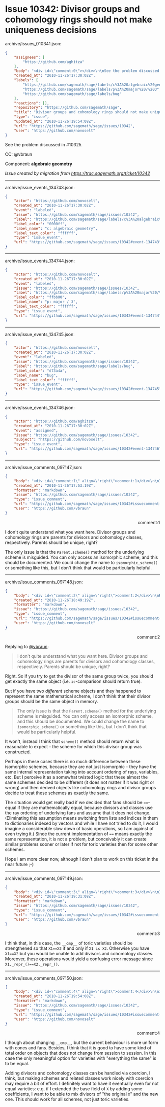 # Issue 10342: Divisor groups and cohomology rings should not make uniqueness decisions

archive/issues_010341.json:
```json
{
    "assignees": [
        "https://github.com/aghitza"
    ],
    "body": "<div id=\"comment:0\"></div>\n\nSee the problem discussed in #10325.\n\nCC:  @vbraun\n\nComponent: **algebraic geometry**\n\n_Issue created by migration from https://trac.sagemath.org/ticket/10342_\n\n",
    "created_at": "2010-11-26T17:30:02Z",
    "labels": [
        "https://github.com/sagemath/sage/labels/c%3A%20algebraic%20geometry",
        "https://github.com/sagemath/sage/labels/p%3A%20major%20/%203",
        "https://github.com/sagemath/sage/labels/bug"
    ],
    "reactions": [],
    "repository": "https://github.com/sagemath/sage",
    "title": "Divisor groups and cohomology rings should not make uniqueness decisions",
    "type": "issue",
    "updated_at": "2010-11-26T19:54:08Z",
    "url": "https://github.com/sagemath/sage/issues/10342",
    "user": "https://github.com/novoselt"
}
```
<div id="comment:0"></div>

See the problem discussed in #10325.

CC:  @vbraun

Component: **algebraic geometry**

_Issue created by migration from https://trac.sagemath.org/ticket/10342_





---

archive/issue_events_134743.json:
```json
{
    "actor": "https://github.com/novoselt",
    "created_at": "2010-11-26T17:30:02Z",
    "event": "labeled",
    "issue": "https://github.com/sagemath/sage/issues/10342",
    "label": "https://github.com/sagemath/sage/labels/c%3A%20algebraic%20geometry",
    "label_color": "0000ff",
    "label_name": "c: algebraic geometry",
    "label_text_color": "ffffff",
    "type": "issue_event",
    "url": "https://github.com/sagemath/sage/issues/10342#event-134743"
}
```



---

archive/issue_events_134744.json:
```json
{
    "actor": "https://github.com/novoselt",
    "created_at": "2010-11-26T17:30:02Z",
    "event": "labeled",
    "issue": "https://github.com/sagemath/sage/issues/10342",
    "label": "https://github.com/sagemath/sage/labels/p%3A%20major%20/%203",
    "label_color": "ffbb00",
    "label_name": "p: major / 3",
    "label_text_color": "ffffff",
    "type": "issue_event",
    "url": "https://github.com/sagemath/sage/issues/10342#event-134744"
}
```



---

archive/issue_events_134745.json:
```json
{
    "actor": "https://github.com/novoselt",
    "created_at": "2010-11-26T17:30:02Z",
    "event": "labeled",
    "issue": "https://github.com/sagemath/sage/issues/10342",
    "label": "https://github.com/sagemath/sage/labels/bug",
    "label_color": "d73a4a",
    "label_name": "bug",
    "label_text_color": "ffffff",
    "type": "issue_event",
    "url": "https://github.com/sagemath/sage/issues/10342#event-134745"
}
```



---

archive/issue_events_134746.json:
```json
{
    "actor": "https://github.com/aghitza",
    "created_at": "2010-11-26T17:30:02Z",
    "event": "assigned",
    "issue": "https://github.com/sagemath/sage/issues/10342",
    "subject": "https://github.com/novoselt",
    "type": "issue_event",
    "url": "https://github.com/sagemath/sage/issues/10342#event-134746"
}
```



---

archive/issue_comments_097147.json:
```json
{
    "body": "<div id=\"comment:1\" align=\"right\">comment:1</div>\n\nI don't quite understand what you want here. Divisor groups and cohomology rings are parents for divisors and cohomology classes, respectively. Parents should be unique, right?\n\nThe only issue is that the `Parent.scheme()` method for the underlying scheme is misguided. You can only access an isomorphic scheme, and this should be documented. We could change the name to `isomorphic_scheme()` or something like this, but I don't think that would be particularly helpful.",
    "created_at": "2010-11-26T17:53:19Z",
    "formatter": "markdown",
    "issue": "https://github.com/sagemath/sage/issues/10342",
    "type": "issue_comment",
    "url": "https://github.com/sagemath/sage/issues/10342#issuecomment-97147",
    "user": "https://github.com/vbraun"
}
```

<div id="comment:1" align="right">comment:1</div>

I don't quite understand what you want here. Divisor groups and cohomology rings are parents for divisors and cohomology classes, respectively. Parents should be unique, right?

The only issue is that the `Parent.scheme()` method for the underlying scheme is misguided. You can only access an isomorphic scheme, and this should be documented. We could change the name to `isomorphic_scheme()` or something like this, but I don't think that would be particularly helpful.



---

archive/issue_comments_097148.json:
```json
{
    "body": "<div id=\"comment:2\" align=\"right\">comment:2</div>\n\nReplying to [@vbraun](#comment%3A1):\n> I don't quite understand what you want here. Divisor groups and cohomology rings are parents for divisors and cohomology classes, respectively. Parents should be unique, right?\n\nRight. So if you try to get the divisor of the same group twice, you should get exactly the same object (i.e. `is`-comparison should return true).\n\nBut if you have two *different* scheme objects and they happened to represent the same mathematical scheme, I don't think that their divisor groups should be the same object in memory.\n\n> The only issue is that the `Parent.scheme()` method for the underlying scheme is misguided. You can only access an isomorphic scheme, and this should be documented. We could change the name to `isomorphic_scheme()` or something like this, but I don't think that would be particularly helpful. \n\nIt won't, instead I think that `scheme()` method should return what is reasonable to expect - the scheme for which this divisor group was constructed.\n\nPerhaps in these cases there is no much difference between these isomorphic schemes, because they are not just isomorphic - they have the same internal representation taking into account ordering of rays, variables, etc. But I perceive it as a somewhat twisted logic that these almost the same schemes decided to be different (it does not matter if it was right or wrong) and then derived objects like cohomology rings and divisor groups decide to treat these schemes as exactly the same.\n\nThe situation would get really bad if we decided that fans should be `==`-equal if they are mathematically equal, because divisors and classes use the ray ordering of underlying fans and assume that it does not change. (Eliminating this assumption means switching from lists and indices in them to dictionaries indexed by vectors and while I have not tried to do it, I would imagine a considerable slow down of basic operations, so I am against of even trying it.) Since the current implementation of `==` means exactly the same representation, it is not a problem, but conceivably it can create similar problems sooner or later if not for toric varieties then for some other schemes.\n\nHope I am more clear now, although I don't plan to work on this ticket in the near future ;-)",
    "created_at": "2010-11-26T18:49:19Z",
    "formatter": "markdown",
    "issue": "https://github.com/sagemath/sage/issues/10342",
    "type": "issue_comment",
    "url": "https://github.com/sagemath/sage/issues/10342#issuecomment-97148",
    "user": "https://github.com/novoselt"
}
```

<div id="comment:2" align="right">comment:2</div>

Replying to [@vbraun](#comment%3A1):
> I don't quite understand what you want here. Divisor groups and cohomology rings are parents for divisors and cohomology classes, respectively. Parents should be unique, right?

Right. So if you try to get the divisor of the same group twice, you should get exactly the same object (i.e. `is`-comparison should return true).

But if you have two *different* scheme objects and they happened to represent the same mathematical scheme, I don't think that their divisor groups should be the same object in memory.

> The only issue is that the `Parent.scheme()` method for the underlying scheme is misguided. You can only access an isomorphic scheme, and this should be documented. We could change the name to `isomorphic_scheme()` or something like this, but I don't think that would be particularly helpful. 

It won't, instead I think that `scheme()` method should return what is reasonable to expect - the scheme for which this divisor group was constructed.

Perhaps in these cases there is no much difference between these isomorphic schemes, because they are not just isomorphic - they have the same internal representation taking into account ordering of rays, variables, etc. But I perceive it as a somewhat twisted logic that these almost the same schemes decided to be different (it does not matter if it was right or wrong) and then derived objects like cohomology rings and divisor groups decide to treat these schemes as exactly the same.

The situation would get really bad if we decided that fans should be `==`-equal if they are mathematically equal, because divisors and classes use the ray ordering of underlying fans and assume that it does not change. (Eliminating this assumption means switching from lists and indices in them to dictionaries indexed by vectors and while I have not tried to do it, I would imagine a considerable slow down of basic operations, so I am against of even trying it.) Since the current implementation of `==` means exactly the same representation, it is not a problem, but conceivably it can create similar problems sooner or later if not for toric varieties then for some other schemes.

Hope I am more clear now, although I don't plan to work on this ticket in the near future ;-)



---

archive/issue_comments_097149.json:
```json
{
    "body": "<div id=\"comment:3\" align=\"right\">comment:3</div>\n\nI think that, in this case, the `__cmp__` of toric varieties should be strengthened so that `X1==X2` if and only if `X1 is X2`. Otherwise you have `X1==X2` but you would be unable to add divisors and cohomology classes. Moreover, these operations would yield a confusing error message since `X1._repr_()==X2._repr_()`.",
    "created_at": "2010-11-26T19:31:08Z",
    "formatter": "markdown",
    "issue": "https://github.com/sagemath/sage/issues/10342",
    "type": "issue_comment",
    "url": "https://github.com/sagemath/sage/issues/10342#issuecomment-97149",
    "user": "https://github.com/vbraun"
}
```

<div id="comment:3" align="right">comment:3</div>

I think that, in this case, the `__cmp__` of toric varieties should be strengthened so that `X1==X2` if and only if `X1 is X2`. Otherwise you have `X1==X2` but you would be unable to add divisors and cohomology classes. Moreover, these operations would yield a confusing error message since `X1._repr_()==X2._repr_()`.



---

archive/issue_comments_097150.json:
```json
{
    "body": "<div id=\"comment:4\" align=\"right\">comment:4</div>\n\nI though about changing `__cmp__`, but the current behaviour is more uniform with cones and fans. Besides, I think that it is good to have some kind of total order on objects that does not change from session to session. In this case the only meaningful option for varieties with \"everything the same\" is to be equal.\n\nAdding divisors and cohomology classes can be handled via coercion, I think, but making schemes and related classes work nicely with coercion may require a bit of effort. I definitely want to have it eventually even for not equal varieties: e.g. if I extended the base field of `X` by adding some coefficients, I want to be able to mix divisors of \"the original `X`\" and the new one. This should work for all schemes, not just toric varieties.",
    "created_at": "2010-11-26T19:54:08Z",
    "formatter": "markdown",
    "issue": "https://github.com/sagemath/sage/issues/10342",
    "type": "issue_comment",
    "url": "https://github.com/sagemath/sage/issues/10342#issuecomment-97150",
    "user": "https://github.com/novoselt"
}
```

<div id="comment:4" align="right">comment:4</div>

I though about changing `__cmp__`, but the current behaviour is more uniform with cones and fans. Besides, I think that it is good to have some kind of total order on objects that does not change from session to session. In this case the only meaningful option for varieties with "everything the same" is to be equal.

Adding divisors and cohomology classes can be handled via coercion, I think, but making schemes and related classes work nicely with coercion may require a bit of effort. I definitely want to have it eventually even for not equal varieties: e.g. if I extended the base field of `X` by adding some coefficients, I want to be able to mix divisors of "the original `X`" and the new one. This should work for all schemes, not just toric varieties.
